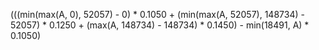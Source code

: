(((min(max(A, 0), 52057) - 0) * 0.1050 + (min(max(A, 52057), 148734) - 52057) * 0.1250 + (max(A, 148734) - 148734) * 0.1450) - min(18491, A) * 0.1050)
